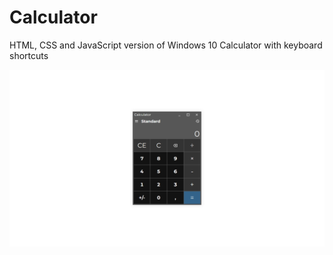 # Calculator

HTML, CSS and JavaScript version of Windows 10 Calculator with keyboard shortcuts

![Calculator](/project_1.png)
